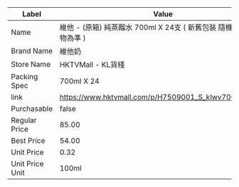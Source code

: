 | Label           | Value                                                |
| --------------- | ---------------------------------------------------- |
| Name            | 維他 - (原箱) 純蒸餾水 700ml X 24支 ( 新舊包裝 隨機發貨 以實物為準 )       |
| Brand Name      | 維他奶                                                  |
| Store Name      | HKTVMall - KL貨棧                                      |
| Packing Spec    | 700ml X 24                                           |
| link            | https://www.hktvmall.com/p/H7509001_S_klwv7000101box |
| Purchasable     | false                                                |
| Regular Price   | 85.00                                                |
| Best Price      | 54.00                                                |
| Unit Price      | 0.32                                                 |
| Unit Price Unit | 100ml                                                |
